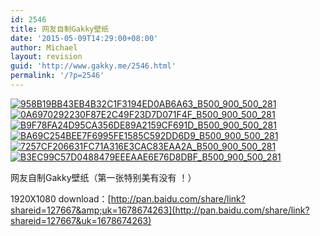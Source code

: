```yaml
---
id: 2546
title: 网友自制Gakky壁纸
date: '2015-05-09T14:29:00+08:00'
author: Michael
layout: revision
guid: 'http://www.gakky.me/2546.html'
permalink: '/?p=2546'
---
```


[![958B19BB43EB4B32C1F3194ED0AB6A63_B500_900_500_281](http://www.yui-aragaki.org/wp-content/uploads/img/958B19BB43EB4B32C1F3194ED0AB6A63_B500_900_500_281.jpeg)](http://www.yui-aragaki.org/wp-content/uploads/img/958B19BB43EB4B32C1F3194ED0AB6A63_B1280_1280_1280_720.jpeg) [![0A6970292230F87E2C49F23D7D071F4F_B500_900_500_281](http://www.yui-aragaki.org/wp-content/uploads/img/0A6970292230F87E2C49F23D7D071F4F_B500_900_500_281.jpeg)](http://www.yui-aragaki.org/wp-content/uploads/img/0A6970292230F87E2C49F23D7D071F4F_B1280_1280_1280_720.jpeg) [![B9F78FA24D95CA356DE89A2159CF691D_B500_900_500_281](http://www.yui-aragaki.org/wp-content/uploads/img/B9F78FA24D95CA356DE89A2159CF691D_B500_900_500_281.jpeg)](http://www.yui-aragaki.org/wp-content/uploads/img/B9F78FA24D95CA356DE89A2159CF691D_B1280_1280_1280_720.jpeg) [![BA69C254BEE7F6995FE1585C592DD6D9_B500_900_500_281](http://www.yui-aragaki.org/wp-content/uploads/img/BA69C254BEE7F6995FE1585C592DD6D9_B500_900_500_281.jpeg)](http://www.yui-aragaki.org/wp-content/uploads/img/BA69C254BEE7F6995FE1585C592DD6D9_B1280_1280_1280_720.jpeg) [![7257CF206631FC71A316E3CAC83EAA2A_B500_900_500_281](http://www.yui-aragaki.org/wp-content/uploads/img/7257CF206631FC71A316E3CAC83EAA2A_B500_900_500_281.jpeg)](http://www.yui-aragaki.org/wp-content/uploads/img/7257CF206631FC71A316E3CAC83EAA2A_B1280_1280_1280_720.jpeg) [![B3EC99C57D0488479EEEAAE6E76D8DBF_B500_900_500_281](http://www.yui-aragaki.org/wp-content/uploads/img/B3EC99C57D0488479EEEAAE6E76D8DBF_B500_900_500_281.jpeg)](http://www.yui-aragaki.org/wp-content/uploads/img/B3EC99C57D0488479EEEAAE6E76D8DBF_B1280_1280_1280_720.jpeg)

网友自制Gakky壁纸（第一张特别美有没有 ！）

1920X1080 download：[http://pan.baidu.com/share/link?shareid=127667&amp;uk=1678674263](http://pan.baidu.com/share/link?shareid=127667&uk=1678674263)